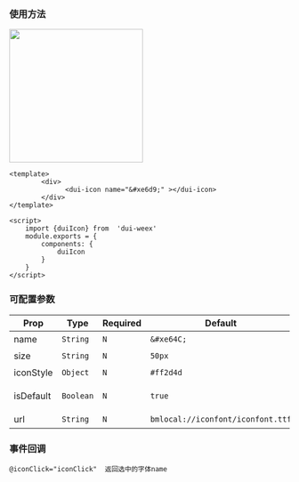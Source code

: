 
### 使用方法
<img   src="https://duxiangguo.github.io/dui-weex/zh-cn/image/dui-icon.png" width="240"/>

```vue
<template>
        <div>
              <dui-icon name="&#xe6d9;" ></dui-icon>
        </div>
</template>

<script>
    import {duiIcon} from  'dui-weex'
    module.exports = {
        components: {
            duiIcon
        }
    }
</script>
```
### 可配置参数

| Prop | Type | Required | Default | Description |
|-------------|------------|--------|-----|-----|
| name| `String` |`N`| `&#xe64C;` |字体编码|
| size | `String` |`N`| `50px` | 图标大小|
| iconStyle | `Object` |`N`| `#ff2d4d` | 图标样式|
| isDefault | `Boolean` |`N`| `true` |是否使用默认字体文件|
 |url | `String` |`N`| `bmlocal://iconfont/iconfont.ttf` | 字体文件url|

### 事件回调


```
@iconClick="iconClick"  返回选中的字体name
```
